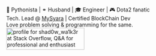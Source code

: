 🐍 Pythonista | ⚭ Husband | 🎓 Engineer | 🎮 Dota2 fanatic<br>
Tech. Lead @ <a href="https://www.mysyara.com">MySyara</a> | Certified BlockChain Dev<br>
Love problem solving & programming for the same.<br>
<a href="https://stackoverflow.com/users/2689986/shad0w-wa1k3r"><img src="https://stackoverflow.com/users/flair/2689986.png?theme=clean" width="208" height="58" alt="profile for shad0w_wa1k3r at Stack Overflow, Q&amp;A for professional and enthusiast programmers" title="profile for shad0w_wa1k3r at Stack Overflow, Q&amp;A for professional and enthusiast programmers"></a>
<!--
**ashishnitinpatil/ashishnitinpatil** is a ✨ _special_ ✨ repository because its `README.md` (this file) appears on your GitHub profile.

- 🔭 I’m currently working on ...
- 🌱 I’m currently learning ...
- 👯 I’m looking to collaborate on ...
- 🤔 I’m looking for help with ...
- 💬 Ask me about ...
- 📫 How to reach me: ...
- 😄 Pronouns: ...
- ⚡ Fun fact: ...
-->
